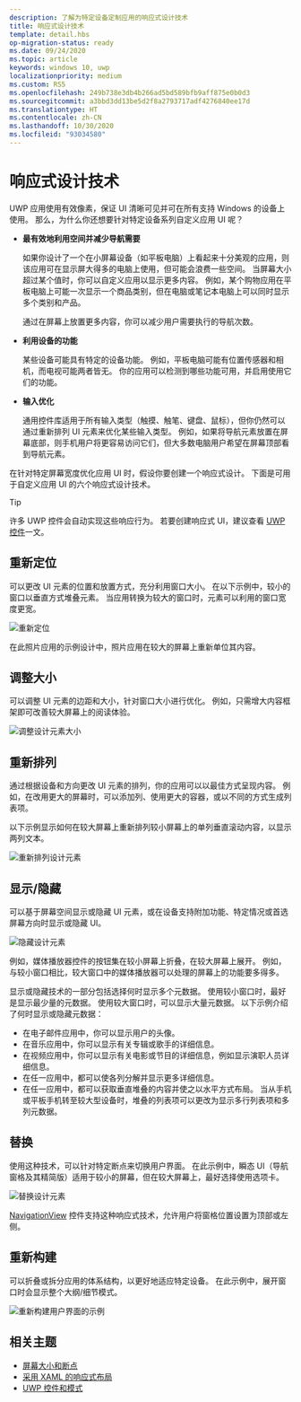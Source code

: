 ```yaml
---
description: 了解为特定设备定制应用的响应式设计技术
title: 响应式设计技术
template: detail.hbs
op-migration-status: ready
ms.date: 09/24/2020
ms.topic: article
keywords: windows 10, uwp
localizationpriority: medium
ms.custom: RS5
ms.openlocfilehash: 249b738e3db4b266ad5bd589bfb9aff875e0b0d3
ms.sourcegitcommit: a3bbd3dd13be5d2f8a2793717adf4276840ee17d
ms.translationtype: HT
ms.contentlocale: zh-CN
ms.lasthandoff: 10/30/2020
ms.locfileid: "93034580"
---
```

# <a name="responsive-design-techniques"></a>响应式设计技术

UWP 应用使用有效像素，保证 UI 清晰可见并可在所有支持 Windows 的设备上使用。 那么，为什么你还想要针对特定设备系列自定义应用 UI 呢？

- **最有效地利用空间并减少导航需要**

    如果你设计了一个在小屏幕设备（如平板电脑）上看起来十分美观的应用，则该应用可在显示屏大得多的电脑上使用，但可能会浪费一些空间。 当屏幕大小超过某个值时，你可以自定义应用以显示更多内容。 例如，某个购物应用在平板电脑上可能一次显示一个商品类别，但在电脑或笔记本电脑上可以同时显示多个类别和产品。

    通过在屏幕上放置更多内容，你可以减少用户需要执行的导航次数。

- **利用设备的功能**

    某些设备可能具有特定的设备功能。 例如，平板电脑可能有位置传感器和相机，而电视可能两者皆无。 你的应用可以检测到哪些功能可用，并启用使用它们的功能。

- **输入优化**

    通用控件库适用于所有输入类型（触摸、触笔、键盘、鼠标），但你仍然可以通过重新排列 UI 元素来优化某些输入类型。 例如，如果将导航元素放置在屏幕底部，则手机用户将更容易访问它们，但大多数电脑用户希望在屏幕顶部看到导航元素。

在针对特定屏幕宽度优化应用 UI 时，假设你要创建一个响应式设计。 下面是可用于自定义应用 UI 的六个响应式设计技术。

>[!TIP]
> 许多 UWP 控件会自动实现这些响应行为。 若要创建响应式 UI，建议查看 [UWP 控件](../controls-and-patterns/index.md)一文。

## <a name="reposition"></a>重新定位

可以更改 UI 元素的位置和放置方式，充分利用窗口大小。 在以下示例中，较小的窗口以垂直方式堆叠元素。 当应用转换为较大的窗口时，元素可以利用的窗口宽度更宽。

![重新定位](images/rsp-design/rspd-reposition2.gif)

在此照片应用的示例设计中，照片应用在较大的屏幕上重新单位其内容。

## <a name="resize"></a>调整大小

可以调整 UI 元素的边距和大小，针对窗口大小进行优化。 例如，只需增大内容框架即可改善较大屏幕上的阅读体验。

![调整设计元素大小](images/rsp-design/rspd-resize2.gif)

## <a name="reflow"></a>重新排列

通过根据设备和方向更改 UI 元素的排列，你的应用可以以最佳方式呈现内容。 例如，在改用更大的屏幕时，可以添加列、使用更大的容器，或以不同的方式生成列表项。

以下示例显示如何在较大屏幕上重新排列较小屏幕上的单列垂直滚动内容，以显示两列文本。

![重新排列设计元素](images/rsp-design/rspd_reflow.gif)

## <a name="showhide"></a>显示/隐藏

可以基于屏幕空间显示或隐藏 UI 元素，或在设备支持附加功能、特定情况或首选屏幕方向时显示或隐藏 UI。

![隐藏设计元素](images/rsp-design/rspd-revealhide.gif)

例如，媒体播放器控件的按钮集在较小屏幕上折叠，在较大屏幕上展开。 例如，与较小窗口相比，较大窗口中的媒体播放器可以处理的屏幕上的功能要多得多。

显示或隐藏技术的一部分包括选择何时显示多个元数据。 使用较小窗口时，最好是显示最少量的元数据。 使用较大窗口时，可以显示大量元数据。 以下示例介绍了何时显示或隐藏元数据：

- 在电子邮件应用中，你可以显示用户的头像。
- 在音乐应用中，你可以显示有关专辑或歌手的详细信息。
- 在视频应用中，你可以显示有关电影或节目的详细信息，例如显示演职人员详细信息。
- 在任一应用中，都可以使各列分解并显示更多详细信息。
- 在任一应用中，都可以获取垂直堆叠的内容并使之以水平方式布局。 当从手机或平板手机转至较大型设备时，堆叠的列表项可以更改为显示多行列表项和多列元数据。

## <a name="replace"></a>替换

使用这种技术，可以针对特定断点来切换用户界面。 在此示例中，瞬态 UI（导航窗格及其精简版）适用于较小的屏幕，但在较大屏幕上，最好选择使用选项卡。

![替换设计元素](images/rsp-design/rspd-replace.gif)

[NavigationView](../controls-and-patterns/navigationview.md) 控件支持这种响应式技术，允许用户将窗格位置设置为顶部或左侧。

## <a name="re-architect"></a>重新构建

可以折叠或拆分应用的体系结构，以更好地适应特定设备。 在此示例中，展开窗口时会显示整个大纲/细节模式。

![重新构建用户界面的示例](images/rsp-design/rspd-rearchitect.gif)

## <a name="related-topics"></a>相关主题

- [屏幕大小和断点](screen-sizes-and-breakpoints-for-responsive-design.md)
- [采用 XAML 的响应式布局](layouts-with-xaml.md)
- [UWP 控件和模式](../controls-and-patterns/index.md)
